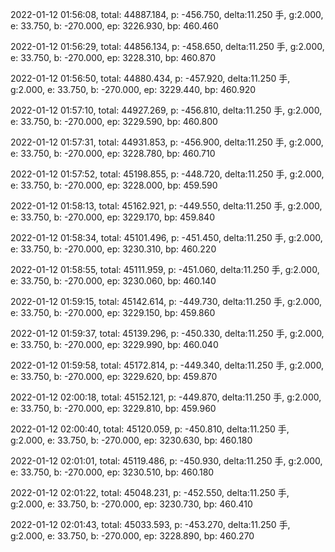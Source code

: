 2022-01-12 01:56:08, total: 44887.184, p: -456.750, delta:11.250 手, g:2.000, e: 33.750, b: -270.000, ep: 3226.930, bp: 460.460

2022-01-12 01:56:29, total: 44856.134, p: -458.650, delta:11.250 手, g:2.000, e: 33.750, b: -270.000, ep: 3228.310, bp: 460.870

2022-01-12 01:56:50, total: 44880.434, p: -457.920, delta:11.250 手, g:2.000, e: 33.750, b: -270.000, ep: 3229.440, bp: 460.920

2022-01-12 01:57:10, total: 44927.269, p: -456.810, delta:11.250 手, g:2.000, e: 33.750, b: -270.000, ep: 3229.590, bp: 460.800

2022-01-12 01:57:31, total: 44931.853, p: -456.900, delta:11.250 手, g:2.000, e: 33.750, b: -270.000, ep: 3228.780, bp: 460.710

2022-01-12 01:57:52, total: 45198.855, p: -448.720, delta:11.250 手, g:2.000, e: 33.750, b: -270.000, ep: 3228.000, bp: 459.590

2022-01-12 01:58:13, total: 45162.921, p: -449.550, delta:11.250 手, g:2.000, e: 33.750, b: -270.000, ep: 3229.170, bp: 459.840

2022-01-12 01:58:34, total: 45101.496, p: -451.450, delta:11.250 手, g:2.000, e: 33.750, b: -270.000, ep: 3230.310, bp: 460.220

2022-01-12 01:58:55, total: 45111.959, p: -451.060, delta:11.250 手, g:2.000, e: 33.750, b: -270.000, ep: 3230.060, bp: 460.140

2022-01-12 01:59:15, total: 45142.614, p: -449.730, delta:11.250 手, g:2.000, e: 33.750, b: -270.000, ep: 3229.150, bp: 459.860

2022-01-12 01:59:37, total: 45139.296, p: -450.330, delta:11.250 手, g:2.000, e: 33.750, b: -270.000, ep: 3229.990, bp: 460.040

2022-01-12 01:59:58, total: 45172.814, p: -449.340, delta:11.250 手, g:2.000, e: 33.750, b: -270.000, ep: 3229.620, bp: 459.870

2022-01-12 02:00:18, total: 45152.121, p: -449.870, delta:11.250 手, g:2.000, e: 33.750, b: -270.000, ep: 3229.810, bp: 459.960

2022-01-12 02:00:40, total: 45120.059, p: -450.810, delta:11.250 手, g:2.000, e: 33.750, b: -270.000, ep: 3230.630, bp: 460.180

2022-01-12 02:01:01, total: 45119.486, p: -450.930, delta:11.250 手, g:2.000, e: 33.750, b: -270.000, ep: 3230.510, bp: 460.180

2022-01-12 02:01:22, total: 45048.231, p: -452.550, delta:11.250 手, g:2.000, e: 33.750, b: -270.000, ep: 3230.730, bp: 460.410

2022-01-12 02:01:43, total: 45033.593, p: -453.270, delta:11.250 手, g:2.000, e: 33.750, b: -270.000, ep: 3228.890, bp: 460.270